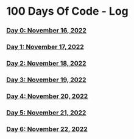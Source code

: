 # 100 Days Of Code - Log

### [Day 0: November 16, 2022](/Day%200/Day0.md)
<!--##### (comment)-->



### [Day 1: November 17, 2022](/Day%201/Day1.md)
<!--##### (comment)-->



### [Day 2: November 18, 2022](/Day%202/Day2.md)
<!--##### (comment)-->



### [Day 3: November 19, 2022](/Day%203/Day3.md)
<!--##### (comment)-->

### [Day 4: November 20, 2022](/Day%204/Day4.md)
<!--##### (comment)-->

### [Day 5: November 21, 2022](/Day%205/Day5.md)
<!--##### (comment)-->

### [Day 6: November 22, 2022](/Day%206/Day6.md)
<!--##### (comment)-->
